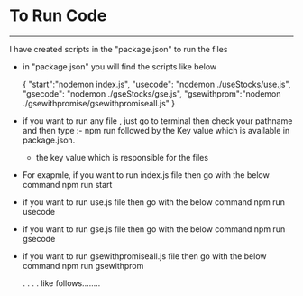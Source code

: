 # To Run Code
-----------------------------------------------------------

I have created scripts in the "package.json" to run the files

- in "package.json" you will find the scripts like below

   {
     "start":"nodemon index.js",
     "usecode": "nodemon ./useStocks/use.js",
     "gsecode": "nodemon ./gseStocks/gse.js",
     "gsewithprom":"nodemon ./gsewithpromise/gsewithpromiseall.js"
   }

*  if you want to run any file , just go to terminal then check your pathname and 
   then type :- npm run followed by the Key value which is available in package.json.
   - the key value which is responsible for the files

* For exapmle, if you want to run index.js file then go with the below command
                npm run start 

* if you want to run use.js file then go with the below command
                npm run usecode 

* if you want to run gse.js file then go with the below command
                 npm run gsecode 

* if you want to run gsewithpromiseall.js file then go with the below command
                npm run gsewithprom
    
    .
    .
    .
    .
    like follows........

